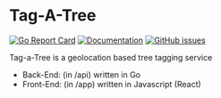 # Tag-A-Tree

[![Go Report Card](https://goreportcard.com/badge/github.com/adrianosela/tagatree)](https://goreportcard.com/report/github.com/adrianosela/tagatree/api)
[![Documentation](https://godoc.org/github.com/adrianosela/tagatree?status.svg)](https://godoc.org/github.com/adrianosela/tagatree)
[![GitHub issues](https://img.shields.io/github/issues/adrianosela/tagatree.svg)](https://github.com/adrianosela/tagatree/issues)

Tag-a-Tree is a geolocation based tree tagging service

* Back-End: (in /api) written in Go
* Front-End: (in /app) written in Javascript (React)
